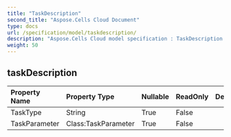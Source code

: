 ```yaml
---
title: "TaskDescription"
second_title: "Aspose.Cells Cloud Document"
type: docs
url: /specification/model/taskdescription/
description: "Aspose.Cells Cloud model specification : TaskDescription. Effortlessly handle Excel and other spreadsheet documents with features like opening, generating, editing, splitting, merging, comparing, and converting."
weight: 50
---
```


## **taskDescription**

 

| Property Name | Property Type | Nullable |  ReadOnly | DefaultValue | Description | 
| :- | :- | :- |:- |  :- | :- |
| TaskType | String | True |  False |  |  |  
| TaskParameter | Class:TaskParameter | True |  False |  |  |  

